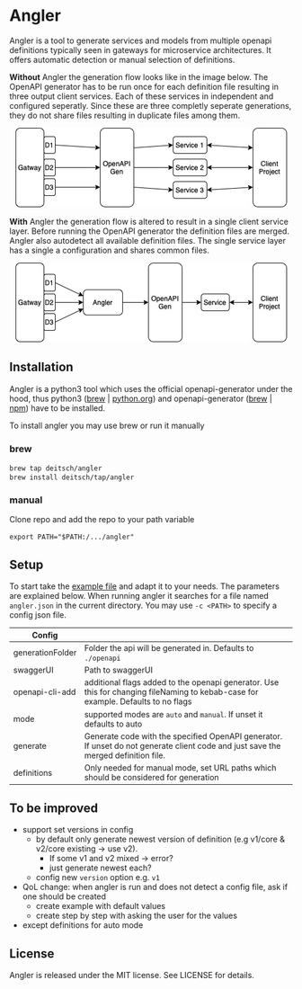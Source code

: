 # Angler
Angler is a tool to generate services and models from multiple openapi definitions typically seen in gateways for microservice architectures. It offers automatic detection or manual selection of definitions.

**Without** Angler the generation flow looks like in the image below. The OpenAPI generator has to be run once for each definition file resulting in three output client services.
Each of these services in independent and configured seperatly. Since these are three completly seperate generations, they do not share files resulting in duplicate files among them.
<p align="center">
    <img src="./images/genWithoutAngler.jpg">
</p>

**With** Angler the generation flow is altered to result in a single client service layer. Before running the OpenAPI generator the definition files are merged.
Angler also autodetect all available definition files. The single service layer has a single a configuration and shares common files.
<p align="center">
    <img src="./images/genWithAngler.jpg">
</p>


## Installation
Angler is a python3 tool which uses the official openapi-generator under the hood, thus python3 ([brew](https://formulae.brew.sh/formula/python@3.9) | [python.org](https://www.python.org/downloads/)) and openapi-generator ([brew](https://formulae.brew.sh/formula/openapi-generator) | [npm](https://openapi-generator.tech/docs/installation/)) have to be installed.

To install angler you may use brew or run it manually
### brew
```
brew tap deitsch/angler
brew install deitsch/tap/angler
```
### manual
Clone repo and add the repo to your path variable 
```
export PATH="$PATH:/.../angler"
```
## Setup
To start take the [example file](./example.angler.json) and adapt it to your needs. The parameters are explained below. When running angler it searches for a file named `angler.json` in the current directory. You may use `-c <PATH>` to specify a config json file.

| Config      |  |
| ----------- | ----------- |
| generationFolder  | Folder the api will be generated in. Defaults to `./openapi` |
| swaggerUI         | Path to swaggerUI |
| openapi-cli-add   | additional flags added to the openapi generator. Use this for changing fileNaming to kebab-case for example. Defaults to no flags |
| mode              | supported modes are `auto` and `manual`. If unset it defaults to auto |
| generate          | Generate code with the specified OpenAPI generator. If unset do not generate client code and just save the merged definition file. |
| definitions       | Only needed for manual mode, set URL paths which should be considered for generation |

## To be improved
* support set versions in config
    * by default only generate newest version of definition (e.g v1/core & v2/core existing -> use v2). 
        * If some v1 and v2 mixed -> error?
        * just generate newest each?
    * config new `version` option e.g. `v1`
* QoL change: when angler is run and does not detect a config file, ask if one should be created
    * create example with default values
    * create step by step with asking the user for the values
* except definitions for auto mode

## License

Angler is released under the MIT license. See LICENSE for details.
